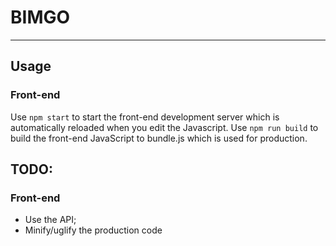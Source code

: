 # BIMGO
------
## Usage
### Front-end
Use `npm start` to start the front-end development server which is automatically reloaded when you edit the Javascript.
Use `npm run build` to build the front-end JavaScript to bundle.js which is used for production.

## TODO:
### Front-end
- Use the API;
- Minify/uglify the production code
